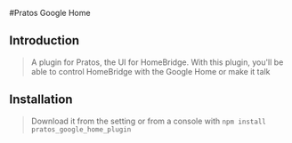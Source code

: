 #Pratos Google Home

## Introduction

> A plugin for Pratos, the UI for HomeBridge. With this plugin, you'll be able to control HomeBridge with the Google Home or make it talk



## Installation

> Download it from the setting or from a console with `npm install pratos_google_home_plugin`